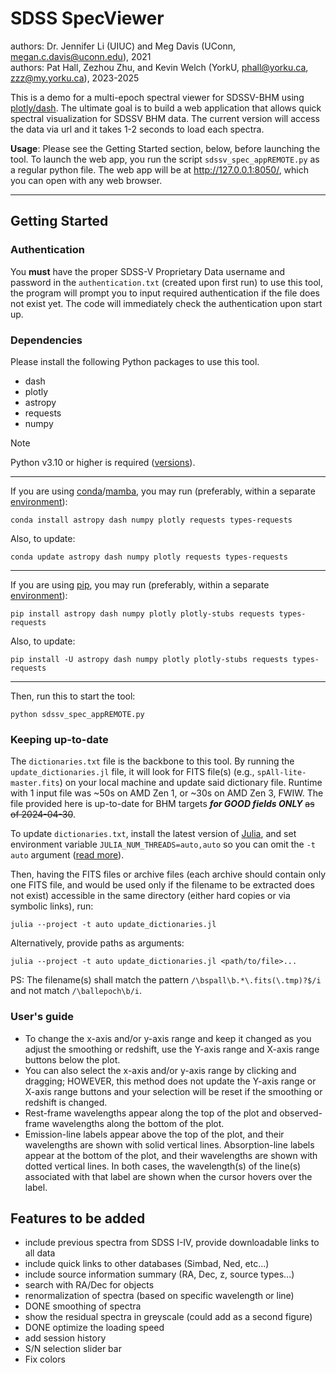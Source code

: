 # SDSS SpecViewer
authors: Dr. Jennifer Li (UIUC) and Meg Davis (UConn, <megan.c.davis@uconn.edu>), 2021 <br />
authors: Pat Hall, Zezhou Zhu, and Kevin Welch (YorkU, <phall@yorku.ca>, <zzz@my.yorku.ca>), 2023-2025

This is a demo for a multi-epoch spectral viewer for SDSSV-BHM using [plotly/dash](https://dash.plotly.com/). The ultimate goal is to build a web application that allows quick spectral visualization for SDSSV BHM data. The current version will access the data via url and it takes 1-2 seconds to load each spectra.

**Usage**: Please see the Getting Started section, below, before launching the tool. To launch the web app, you run the script `sdssv_spec_appREMOTE.py` as a regular python file. The web app will be at <http://127.0.0.1:8050/>, which you can open with any web browser.

*****
## Getting Started

### Authentication

You **must** have the proper SDSS-V Proprietary Data username and password in the `authentication.txt` (created upon first run) to use this tool, the program will prompt you to input required authentication if the file does not exist yet. The code will immediately check the authentication upon start up.

### Dependencies
Please install the following Python packages to use this tool.
- dash
- plotly
- astropy
- requests
- numpy

> [!NOTE]
> Python v3.10 or higher is required ([versions](https://devguide.python.org/versions/)).

*****
If you are using [conda](https://docs.conda.io/)/[mamba](https://mamba.readthedocs.io/), you may run (preferably, within a separate [environment](https://docs.conda.io/projects/conda/en/latest/user-guide/getting-started.html#creating-environments)):
```shell
conda install astropy dash numpy plotly requests types-requests
```
Also, to update:
```shell
conda update astropy dash numpy plotly requests types-requests
```

*****
If you are using [pip](https://pip.pypa.io/), you may run (preferably, within a separate [environment](https://packaging.python.org/en/latest/tutorials/installing-packages/#creating-virtual-environments)):
```shell
pip install astropy dash numpy plotly plotly-stubs requests types-requests
```
Also, to update:
```shell
pip install -U astropy dash numpy plotly plotly-stubs requests types-requests
```

*****
Then, run this to start the tool:
```shell
python sdssv_spec_appREMOTE.py
```


### Keeping up-to-date

The `dictionaries.txt` file is the backbone to this tool. By running the `update_dictionaries.jl` file, it will look for FITS file(s) (e.g., `spAll-lite-master.fits`) on your local machine and update said dictionary file. Runtime with 1 input file was ~50s on AMD Zen 1, or ~30s on AMD Zen 3, FWIW. The file provided here is up-to-date for BHM targets ***for GOOD fields ONLY*** ~~as of 2024-04-30~~.

To update `dictionaries.txt`, install the latest version of [Julia](https://julialang.org/), and set environment variable `JULIA_NUM_THREADS=auto,auto` so you can omit the `-t auto` argument ([read more](https://docs.julialang.org/en/v1/manual/multi-threading/)).

Then, having the FITS files or archive files (each archive should contain only one FITS file, and would be used only if the filename to be extracted does not exist) accessible in the same directory (either hard copies or via symbolic links), run:
```shell
julia --project -t auto update_dictionaries.jl
```
Alternatively, provide paths as arguments:
```shell
julia --project -t auto update_dictionaries.jl <path/to/file>...
```
PS: The filename(s) shall match the pattern `/\bspall\b.*\.fits(\.tmp)?$/i` and not match `/\ballepoch\b/i`.


### User's guide
- To change the x-axis and/or y-axis range and keep it changed as you adjust the smoothing or redshift, use the Y-axis range and X-axis range buttons below the plot.
- You can also select the x-axis and/or y-axis range by clicking and dragging; HOWEVER, this method does not update the Y-axis range or X-axis range buttons and your selection will be reset if the smoothing or redshift is changed.
- Rest-frame wavelengths appear along the top of the plot and observed-frame wavelengths along the bottom of the plot.
- Emission-line labels appear above the top of the plot, and their wavelengths are shown with solid vertical lines. Absorption-line labels appear at the bottom of the plot, and their wavelengths are shown with dotted vertical lines. In both cases, the wavelength(s) of the line(s) associated with that label are shown when the cursor hovers over the label.


## Features to be added
- include previous spectra from SDSS I-IV, provide downloadable links to all data
- include quick links to other databases (Simbad, Ned, etc...)
- include source information summary (RA, Dec, z, source types...)
- search with RA/Dec for objects
- renormalization of spectra (based on specific wavelength or line)
- DONE smoothing of spectra
- show the residual spectra in greyscale (could add as a second figure)
- DONE optimize the loading speed
- add session history
- S/N selection slider bar
- Fix colors


